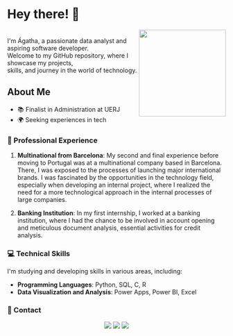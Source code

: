 # Hey there! 👋

<img src="https://github.com/agathabarros/agathabarros/assets/101367759/3674c3a4-addf-4eab-8482-f13213dafc71" width="200" height="200" align="right"> 


<br>
I'm Ágatha, a passionate data analyst and aspiring software developer.<br>
Welcome to my GitHub repository, where I showcase my projects,<br>
skills, and journey in the world of technology. <br>



## About Me
- 📚 Finalist in Administration at UERJ
- 🌍 Seeking experiences in tech

### 🚀 Professional Experience

1. **Multinational from Barcelona**: My second and final experience before moving to Portugal was at a multinational company based in Barcelona. There, I was exposed to the processes of launching major international brands. I was fascinated by the opportunities in the technology field, especially when developing an internal project, where I realized the need for a more technological approach in the internal processes of large companies.

2. **Banking Institution**: In my first internship, I worked at a banking institution, where I had the chance to be involved in account opening and meticulous document analysis, essential activities for credit analysis.

### 💻 Technical Skills

I'm studying and developing skills in various areas, including:

- **Programming Languages**: Python, SQL, C, R
- **Data Visualization and Analysis**: Power Apps, Power BI, Excel

### 📧 Contact

<p align="center">
  <a href="https://instagram.com/_agatha_barros" target="_blank"><img src="https://img.shields.io/badge/-Instagram-%23E4405F?style=for-the-badge&logo=instagram&logoColor=white" target="_blank"></a>
  <a href = "mailto:agathabarros@gmail.com"><img src="https://img.shields.io/badge/-Gmail-%23333?style=for-the-badge&logo=gmail&logoColor=white" target="_blank"></a>
  <a href="https://www.linkedin.com/in/agathabarros" target="_blank"><img src="https://img.shields.io/badge/-LinkedIn-%230077B5?style=for-the-badge&logo=linkedin&logoColor=white" target="_blank"></a> 
</p>

